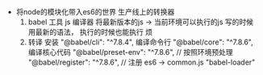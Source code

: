 - 将node的模块化带入es6的世界 
  生产线上的转换器 
  1. babel 工具  js 编译器 将最新版本的js ->
    当前环境可以执行的js
    写的时候用最新的语法， 执行的时候也能执行 
    烦
  2. 转译
    安装 
    "@babel/cli": "^7.8.4", 编译命令行
    "@babel/core": "^7.8.6", 编译核心代码
    "@babel/preset-env": "^7.8.6", // 按照环境预处理 
    "@babel/register": "^7.8.6", // 注册 es6 ->  common.js
    "babel-loader"